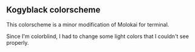 Kogyblack colorscheme
---------------------

This colorscheme is a minor modification of Molokai for terminal.

Since I'm colorblind, I had to change some light colors that I couldn't see
properly.
